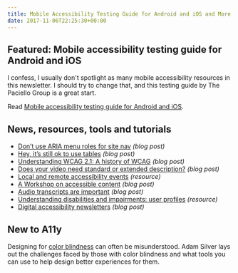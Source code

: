 ```yaml
---
title: Mobile Accessibility Testing Guide for Android and iOS and More
date: 2017-11-06T22:25:30+00:00
---
```


## Featured: Mobile accessibility testing guide for Android and iOS

I confess, I usually don't spotlight as many mobile accessibility resources in this newsletter. I should try to change that, and this testing guide by The Paciello Group is a great start.

Read [Mobile accessibility testing guide for Android and iOS](https://developer.paciellogroup.com/blog/2017/11/mobile-accessibility-testing-guide-for-android-and-ios-free/).

## News, resources, tools and tutorials

* [Don’t use ARIA menu roles for site nav](http://adrianroselli.com/2017/10/dont-use-aria-menu-roles-for-site-nav.html) _(blog post)_
* [Hey, it’s still ok to use tables](http://adrianroselli.com/2017/11/hey-its-still-ok-to-use-tables.html) _(blog post)_
* [Understanding WCAG 2.1: A history of WCAG](https://www.deque.com/blog/what-is-wcag-2-1-history/) _(blog post)_
* [Does your video need standard or extended description?](http://www.3playmedia.com/2017/10/31/does-your-video-need-standard-extended-description/) _(blog post)_
* [Local and remote accessibility events](http://a11yproject.com/events.html) _(resource)_
* [A Workshop on accessible content](http://rianrietveld.com/2017/11/01/yoastcon/) _(blog post)_
* [Audio transcripts are important](http://incl.ca/audio-transcripts-important/) _(blog post)_
* [Understanding disabilities and impairments: user profiles](https://www.gov.uk/government/publications/understanding-disabilities-and-impairments-user-profiles) _(resource)_
* [Digital accessibility newsletters](http://www.webaxe.org/digital-accessibility-newsletters/) _(blog post)_

## New to A11y

Designing for [color blindness](https://www.smashingmagazine.com/2016/06/improving-color-accessibility-for-color-blind-users/) can often be misunderstood. Adam Silver lays out the challenges faced by those with color blindness and what tools you can use to help design better experiences for them.
